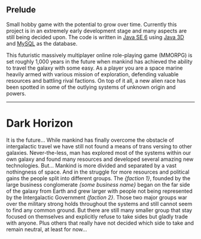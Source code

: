 ## Prelude ##

Small hobby game with the potential to grow over time. Currently this project is in an extremely early development stage and many aspects are still being decided upon. The code is written in [Java SE 6](http://www.oracle.com/technetwork/java/javase/overview/index.html) using [Java 3D](http://www.oracle.com/technetwork/java/javase/tech/index-jsp-138252.html) and [MySQL](http://www.mysql.com/) as the database.

This futuristic massively multiplayer online role-playing game (MMORPG) is set roughly 1,000 years in the future when mankind has achieved the ability to travel the galaxy with some easy. As a player you are a space marine heavily armed with various mission of exploration, defending valuable resources and battling rival factions. On top of it all, a new alien race has been spotted in some of the outlying systems of unknown origin and powers.


---


# Dark Horizon #

It is the future... While mankind has finally overcome the obstacle of intergalactic travel we have still not found a means of trans versing to other galaxies. Never-the-less, man has explored most of the systems within our own galaxy and found many resources and developed several amazing new technologies. But... Mankind is more divided and separated by a vast nothingness of space. And in the struggle for more resources and political gains the people split into different groups. The _{faction 1}_, founded by the large business conglomerate _{some business name}_ began on the far side of the galaxy from Earth and grew larger with people not being represented by the Intergalactic Government _{faction 2}_. Those two major groups war over the military strong holds throughout the systems and still cannot seem to find any common ground. But there are still many smaller group that stay focused on themselves and explicitly refuse to take sides but gladly trade with anyone. Plus others that really have not decided which side to take and remain neutral, at least for now...
